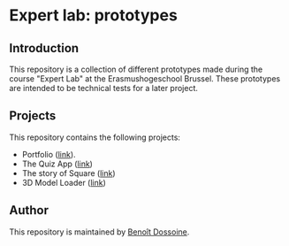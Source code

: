 # Expert lab: prototypes

## Introduction

This repository is a collection of different prototypes made during the course "Expert Lab" at the Erasmushogeschool Brussel.
These prototypes are intended to be technical tests for a later project.

## Projects

This repository contains the following projects:
* Portfolio ([link](/portfolio/portfolio/)).
* The Quiz App ([link](/quiz-app/quiz-app/))
* The story of Square ([link](/vue/first-vue-project))
* 3D Model Loader ([link](/three-js-prototype/three-js-prototype))

## Author

This repository is maintained by [Benoît Dossoine](benoit.dossoine.be).
